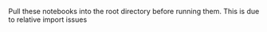 Pull these notebooks into the root directory before running them. This is due to relative import issues